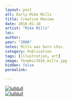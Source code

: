 ```yaml
---
layout: post
alt: Early Mike Mills
title: Creative Review
date: 2016-01-10
artist: "Mike Mills"
loc: 
author: 
year: "2000"
notes: Mills was born chic.
category: Publication
tags: [illustration, art]
image: thumbs/2016_mills.jpg
hidden: false
permalink:

---
```




<div class="post_image">
	<a href="{{ site.baseurl }}/images/posts/2016_mills/001.jpg" target="_blank">
	<img src="{{ site.baseurl }}/images/posts/2016_mills/001.jpg" alt="lulldull"></a>
</div>

<div class="post_image">
	<a href="{{ site.baseurl }}/images/posts/2016_mills/002.jpg" target="_blank">
	<img src="{{ site.baseurl }}/images/posts/2016_mills/002.jpg" alt="lulldull"></a>
</div>